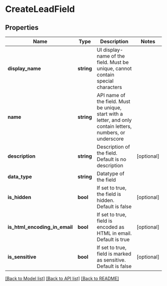 # CreateLeadField

## Properties

Name | Type | Description | Notes
------------ | ------------- | ------------- | -------------
**display_name** | **string** | UI display-name of the field.  Must be unique, cannot contain special characters | 
**name** | **string** | API name of the field.  Must be unique, start with a letter, and only contain letters, numbers, or underscore | 
**description** | **string** | Description of the field.  Default is no description | [optional] 
**data_type** | **string** | Datatype of the field | 
**is_hidden** | **bool** | If set to true, the field is hidden.  Default is false | [optional] 
**is_html_encoding_in_email** | **bool** | If set to true, field is encoded as HTML in email.  Default is true | [optional] 
**is_sensitive** | **bool** | If set to true, field is marked as sensitive.  Default is false | [optional] 

[[Back to Model list]](../README.md#documentation-for-models) [[Back to API list]](../README.md#documentation-for-api-endpoints) [[Back to README]](../README.md)
